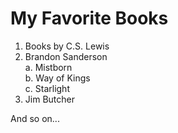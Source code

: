 # My Favorite Books

  1. Books by C.S. Lewis  
  2. Brandon Sanderson  
    a. Mistborn  
    b. Way of Kings  
    c. Starlight  
  3. Jim Butcher  
  
  And so on...
  

